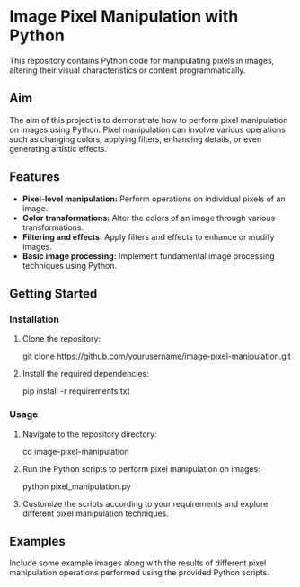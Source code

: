 # Image Pixel Manipulation with Python

This repository contains Python code for manipulating pixels in images, altering their visual characteristics or content programmatically.

## Aim

The aim of this project is to demonstrate how to perform pixel manipulation on images using Python. Pixel manipulation can involve various operations such as changing colors, applying filters, enhancing details, or even generating artistic effects.

## Features

- **Pixel-level manipulation:** Perform operations on individual pixels of an image.
- **Color transformations:** Alter the colors of an image through various transformations.
- **Filtering and effects:** Apply filters and effects to enhance or modify images.
- **Basic image processing:** Implement fundamental image processing techniques using Python.

## Getting Started

### Installation

1. Clone the repository:


    git clone https://github.com/yourusername/image-pixel-manipulation.git


2. Install the required dependencies:

   
    pip install -r requirements.txt


### Usage

1. Navigate to the repository directory:

    
    cd image-pixel-manipulation
 

2. Run the Python scripts to perform pixel manipulation on images:


    python pixel_manipulation.py
 

3. Customize the scripts according to your requirements and explore different pixel manipulation techniques.

## Examples

Include some example images along with the results of different pixel manipulation operations performed using the provided Python scripts.


